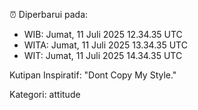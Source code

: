 ⏰ Diperbarui pada:
- WIB: Jumat, 11 Juli 2025 12.34.35 UTC
- WITA: Jumat, 11 Juli 2025 13.34.35 UTC
- WIT: Jumat, 11 Juli 2025 14.34.35 UTC

Kutipan Inspiratif:
"Dont Copy My Style."


Kategori: attitude

